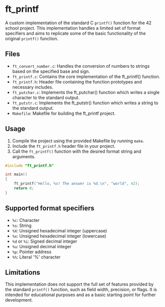# ft_printf

A custom implementation of the standard C `printf()` function for the 42 school project. This implementation handles a limited set of format specifiers and aims to replicate some of the basic functionality of the original `printf()` function.

## Files

- `ft_convert_number.c`: Handles the conversion of numbers to strings based on the specified base and sign.
- `ft_printf.c`: Contains the core implementation of the ft_printf() function.
- `ft_printf.h`: Header file containing the function prototypes and necessary includes.
- `ft_putchar.c`: Implements the ft_putchar() function which writes a single character to the standard output.
- `ft_putstr.c`: Implements the ft_putstr() function which writes a string to the standard output.
- `Makefile`: Makefile for building the ft_printf project.

## Usage

1. Compile the project using the provided Makefile by running `make`.
2. Include the `ft_printf.h` header file in your project.
3. Call the `ft_printf()` function with the desired format string and arguments.

```c
#include "ft_printf.h"

int main()
{
    ft_printf("Hello, %s! The answer is %d.\n", "world", 42);
    return 0;
}
```

## Supported format specifiers

- `%c`: Character
- `%s`: String
- `%X`: Unsigned hexadecimal integer (uppercase)
- `%x`: Unsigned hexadecimal integer (lowercase)
- `%d` or `%i`: Signed decimal integer
- `%u`: Unsigned decimal integer
- `%p`: Pointer address
- `%%`: Literal '%' character

## Limitations

This implementation does not support the full set of features provided by the standard `printf()` function, such as field width, precision, or flags. It is intended for educational purposes and as a basic starting point for further development.
